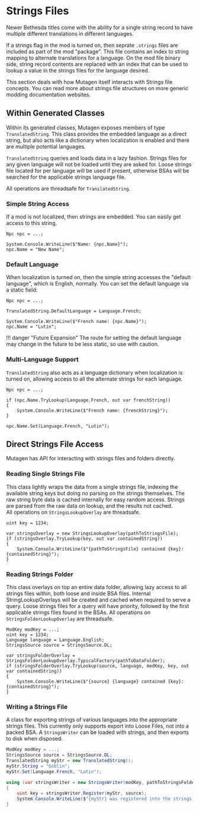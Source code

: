 # Strings Files
Newer Bethesda titles come with the ability for a single string record to have multiple different translations in different languages.  

If a strings flag in the mod is turned on, then seprate `.strings` files are included as part of the mod "package".  This file contains an index to string mapping to alternate translations for a language.  On the mod file binary side, string record contents are replaced with an index that can be used to lookup a value in the strings files for the language desired.  

This section deals with how Mutagen itself interacts with Strings file concepts. You can read more about strings file structures on more generic modding documentation websites.

## Within Generated Classes
Within its generated classes, Mutagen exposes members of type `TranslatedString`.  This class provides the embedded language as a direct string, but also acts like a dictionary when localization is enabled and there are multiple potential languages.

`TranslatedString` queries and loads data in a lazy fashion.  Strings files for any given language will not be loaded until they are asked for.   Loose strings file located for per language will be used if present, otherwise BSAs will be searched for the applicable strings language file. 

All operations are threadsafe for `TranslatedString`.

### Simple String Access
If a mod is not localized, then strings are embedded.  You can easily get access to this string.

``` { .cs hl_lines=3-4}
Npc npc = ...;

System.Console.WriteLine($"Name: {npc.Name}");
npc.Name = "New Name";
```

### Default Language

When localization is turned on, then the simple string accesses the "default language", which is English, normally.   You can set the default language via a static field:
``` { .cs hl_lines=3 }
Npc npc = ...;

TranslatedString.DefaultLanguage = Language.French;

System.Console.WriteLine($"French name: {npc.Name}");
npc.Name = "Lutin";
```

!!! danger "Future Expansion"
    The route for setting the default language may change in the future to be less static, so use with caution.

### Multi-Language Support
`TranslatedString` also acts as a language dictionary when localization is turned on, allowing access to all the alternate strings for each language.
``` { .cs hl_lines="3 8" }
Npc npc = ...;

if (npc.Name.TryLookup(Language.French, out var frenchString))
{
    System.Console.WriteLine($"French name: {frenchString}");
}

npc.Name.Set(Language.French, "Lutin");
```

## Direct Strings File Access
Mutagen has API for interacting with strings files and folders directly.

### Reading Single Strings File
This class lightly wraps the data from a single strings file, indexing the available string keys but doing no parsing on the strings themselves.  The raw string byte data is cached internally for easy random access.  Strings are parsed from the raw data on lookup, and the results not cached.  
All operations on `StringsLookupOverlay` are threadsafe.

``` { .cs hl_lines=3-4 }
uint key = 1234;

var stringsOverlay = new StringsLookupOverlay(pathToStringsFile);
if (stringsOverlay.TryLookup(key, out var containedString))
{
    System.Console.WriteLine($"{pathToStringsFile} contained {key}: {containedString}");
}
```  

### Reading Strings Folder
This class overlays on top an entire data folder, allowing lazy access to all strings files within, both loose and inside BSA files.  Internal StringLookupOverlays will be created and cached when required to serve a query.  Loose strings files for a query will have priority, followed by the first applicable strings files found in the BSAs.  All operations on `StringsFolderLookupOverlay` are threadsafe.

``` { .cs hl_lines=6-7 }
ModKey modKey = ...;
uint key = 1234;
Language language = Language.English;
StringsSource source = StringsSource.DL;

var stringsFolderOverlay = StringsFolderLookupOverlay.TypicalFactory(pathToDataFolder);
if (stringsFolderOverlay.TryLookup(source, language, modKey, key, out var containedString))
{
    System.Console.WriteLine($"{source} {language} contained {key}: {containedString}");
}
```

### Writing a Strings File
A class for exporting strings of various languages into the appropriate strings files.  This currently only supports export into Loose Files, not into a packed BSA.  A `StringsWriter` can be loaded with strings, and then exports to disk when disposed.
```csharp
ModKey modKey = ...;
StringsSource source = StringsSource.DL;
TranslatedString myStr = new TranslatedString();
myStr.String = "Goblin";
myStr.Set(Language.French, "Lutin");

using (var stringsWriter = new StringsWriter(modKey, pathToStringsFolder))
{
    uint key = stringsWriter.Register(myStr, source);
    System.Console.WriteLine($"{myStr} was registered into the strings files for {source} under key: {key}.");
}
```

